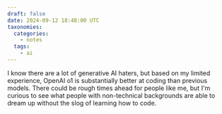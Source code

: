 ```yaml
---
draft: false
date: 2024-09-12 18:48:00 UTC
taxonomies:
  categories:
    - notes
  tags:
    - ai
---
```

I know there are a lot of generative AI haters, but based on my limited experience, OpenAI o1 is substantially better at coding than previous models. There could be rough times ahead for people like me, but I'm curious to see what people with non-technical backgrounds are able to dream up without the slog of learning how to code.
